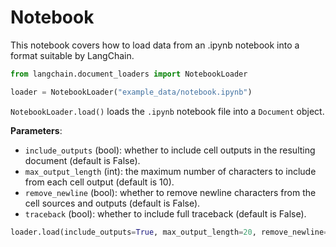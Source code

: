 # Notebook

This notebook covers how to load data from an .ipynb notebook into a format suitable by LangChain.




```python
from langchain.document_loaders import NotebookLoader
```


```python
loader = NotebookLoader("example_data/notebook.ipynb")
```

`NotebookLoader.load()` loads the `.ipynb` notebook file into a `Document` object.

**Parameters**:

* `include_outputs` (bool): whether to include cell outputs in the resulting document (default is False).
* `max_output_length` (int): the maximum number of characters to include from each cell output (default is 10).
* `remove_newline` (bool): whether to remove newline characters from the cell sources and outputs (default is False).
* `traceback` (bool): whether to include full traceback (default is False).


```python
loader.load(include_outputs=True, max_output_length=20, remove_newline=True)
```